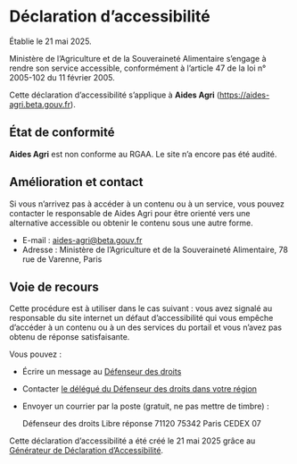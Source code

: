 # Déclaration d’accessibilité

Établie le 21 mai 2025.

Ministère de l’Agriculture et de la Souveraineté Alimentaire s’engage à rendre son service accessible, conformément à l’article 47 de la loi n° 2005-102 du 11 février 2005.

Cette déclaration d’accessibilité s’applique à **Aides Agri** (https://aides-agri.beta.gouv.fr).

## État de conformité

**Aides Agri** est non conforme au RGAA. Le site n’a encore pas été audité.


## Amélioration et contact

Si vous n’arrivez pas à accéder à un contenu ou à un service, vous pouvez contacter le responsable de Aides Agri pour être orienté vers une alternative accessible ou obtenir le contenu sous une autre forme.

- E-mail : [aides-agri@beta.gouv.fr](mailto:aides-agri@beta.gouv.fr)
- Adresse : Ministère de l’Agriculture et de la Souveraineté Alimentaire, 78 rue de Varenne, Paris

## Voie de recours

Cette procédure est à utiliser dans le cas suivant : vous avez signalé au responsable du site internet un défaut d’accessibilité qui vous empêche d’accéder à un contenu ou à un des services du portail et vous n’avez pas obtenu de réponse satisfaisante.

Vous pouvez :

- Écrire un message au [Défenseur des droits](https://formulaire.defenseurdesdroits.fr/)
- Contacter [le délégué du Défenseur des droits dans votre région](https://www.defenseurdesdroits.fr/saisir/delegues)
- Envoyer un courrier par la poste (gratuit, ne pas mettre de timbre) :

    Défenseur des droits Libre réponse 71120 75342 Paris CEDEX 07

Cette déclaration d’accessibilité a été créé le 21 mai 2025 grâce au [Générateur de Déclaration d’Accessibilité](https://betagouv.github.io/a11y-generateur-declaration/#create).
